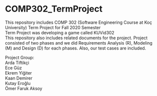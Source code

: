 # COMP302_TermProject
 This repository includes COMP 302 (Software Engineering Course at Koç University) Term Project for Fall 2020 Semester\
 Term Project was developing a game called KUVid302\
 This repository also includes related documents for the project. Project consisted of two phases and we did Requirements Analysis (R), Modeling (M) and Design (D) for each phases. Also, our test cases are included.
 
Project Group:\
Arda Tiftikçi\
Ece Güz\
Ekrem Yiğiter\
Kaan Demirer\
Kutay Eroğlu\
Ömer Faruk Aksoy
